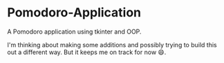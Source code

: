 # Pomodoro-Application
A Pomodoro application using tkinter and OOP.

I'm thinking about making some additions and possibly trying to build this out a different way. But it keeps me on track for now 😄.
